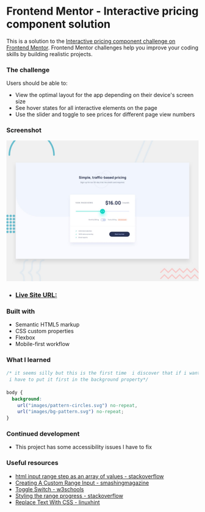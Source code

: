 # Frontend Mentor - Interactive pricing component solution

This is a solution to the [Interactive pricing component challenge on Frontend Mentor](https://www.frontendmentor.io/challenges/interactive-pricing-component-t0m8PIyY8).
Frontend Mentor challenges help you improve your coding skills by building realistic projects.

### The challenge

Users should be able to:

- View the optimal layout for the app depending on their device's screen size
- See hover states for all interactive elements on the page
- Use the slider and toggle to see prices for different page view numbers

### Screenshot

![Design preview for the Interactive pricing component coding challenge](./design/desktop-preview.jpg)

- ### [Live Site URL:](https://your-live-site-url.com)

### Built with

- Semantic HTML5 markup
- CSS custom properties
- Flexbox
- Mobile-first workflow

### What I learned

```css
/* it seems silly but this is the first time  i discover that if i want the image to appear first 
 i have to put it first in the background property*/

body {
  background:
    url("images/pattern-circles.svg") no-repeat,
    url("images/bg-pattern.svg") no-repeat;
}
```

### Continued development

- This project has some accessibility issues I have to fix

### Useful resources

- [html input range step as an array of  values - stackoverflow](https://stackoverflow.com/questions/12300767/html-input-range-step-as-an-array-of-values) 
- [Creating A Custom Range Input - smashingmagazine](https://www.smashingmagazine.com/2021/12/create-custom-range-input-consistent-browsers/)
- [Toggle Switch - w3schools](https://www.w3schools.com/howto/howto_css_switch.asp) 
- [Styling the range progress - stackoverflow](https://stackoverflow.com/questions/18389224/how-to-style-html5-range-input-to-have-different-color-before-and-after-slider) 
- [ Replace Text With CSS - linuxhint](https://linuxhint.com/replace-text-with-css/) 
